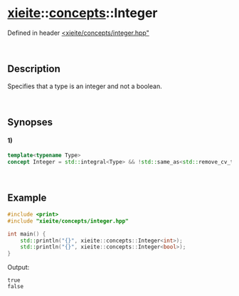 # [xieite](../../xieite.md)\:\:[concepts](../../concepts.md)\:\:Integer
Defined in header [<xieite/concepts/integer.hpp"](../../../include/xieite/concepts/integer.hpp)

&nbsp;

## Description
Specifies that a type is an integer and not a boolean.

&nbsp;

## Synopses
#### 1)
```cpp
template<typename Type>
concept Integer = std::integral<Type> && !std::same_as<std::remove_cv_t<Type>, bool>;
```

&nbsp;

## Example
```cpp
#include <print>
#include "xieite/concepts/integer.hpp"

int main() {
    std::println("{}", xieite::concepts::Integer<int>);
    std::println("{}", xieite::concepts::Integer<bool>);
}
```
Output:
```
true
false
```
